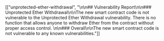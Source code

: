 [["unprotected-ether-withdrawal", "\n\n## Vulnerability Report\n\n### Unprotected Ether Withdrawal\n\nThe new smart contract code is not vulnerable to the Unprotected Ether Withdrawal vulnerability. There is no function that allows anyone to withdraw Ether from the contract without proper access control. \n\n### Overall\n\nThe new smart contract code is not vulnerable to any known vulnerabilities."]]